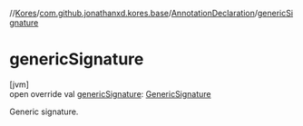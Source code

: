 //[Kores](../../../index.md)/[com.github.jonathanxd.kores.base](../index.md)/[AnnotationDeclaration](index.md)/[genericSignature](generic-signature.md)

# genericSignature

[jvm]\
open override val [genericSignature](generic-signature.md): [GenericSignature](../../com.github.jonathanxd.kores.generic/-generic-signature/index.md)

Generic signature.
